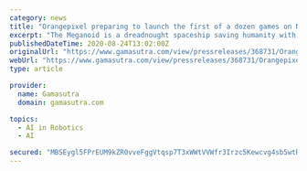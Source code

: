```yaml
---
category: news
title: "Orangepixel preparing to launch the first of a dozen games on Nintendo Switch"
excerpt: "The Meganoid is a dreadnought spaceship saving humanity with a colonization mission, but lately it has been seeing some problems happening, with technicians turning into mind-controlled goons."
publishedDateTime: 2020-08-24T13:02:00Z
originalUrl: "https://www.gamasutra.com/view/pressreleases/368731/Orangepixel_preparing_to_launch_the_first_of_a_dozen_games_on_Nintendo_Switch.php"
webUrl: "https://www.gamasutra.com/view/pressreleases/368731/Orangepixel_preparing_to_launch_the_first_of_a_dozen_games_on_Nintendo_Switch.php"
type: article

provider:
  name: Gamasutra
  domain: gamasutra.com

topics:
  - AI in Robotics
  - AI

secured: "MBSEygl5FPrEUM9kZR0vveFggVtqsp7T3xWWtVVWfr3Irzc5Kewcvg4sb5wtRGYlSYfQWBWwWpaKs8EhvPIVy91YmXPQHVrIHNsKkzOsbsUbGFQnNLipbfxoAbqG7dcDfjySYz2f2p2Hwt3jV4OmQ0FSEmq0x9HQmhwvX91FBQzW4tD0rIZ37zh0ZSyC4jnNiU3QnYgjBbc3IMnRYVJDa0W9VRMb/3iZbbF1dO/oqPfzz1b4Qio4COt0WIGNvM+i02OGRh5JasgZD2vSTIJ8938o9rur5/AZOKkH8glyVMoKNlgX8yJnVWhxbf6LJ/yaE9VXiFR+FZv0QRHW542Ou1GuZoefLvZ97hoYsOpBsE0=;pEA3Mye4FKqrMJFs30rP2Q=="
---
```


